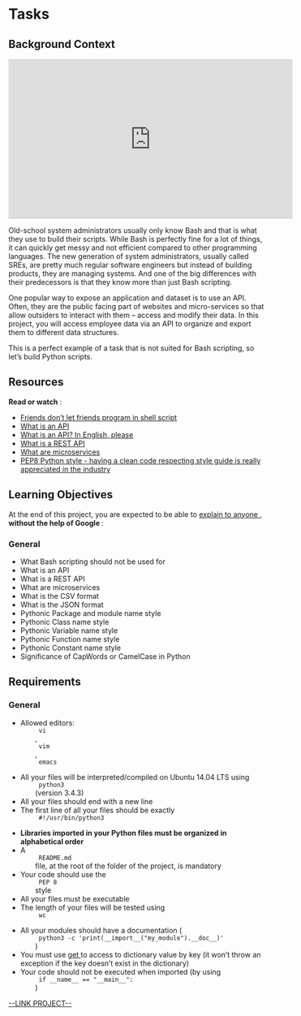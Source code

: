 # Tasks

<html>
<div class="panel panel-default" id="project-description">
 <div class="panel-body">
  <h2>
   Background Context
  </h2>
  <iframe allow="accelerometer; autoplay; clipboard-write; encrypted-media; gyroscope; picture-in-picture" allowfullscreen="" frameborder="0" height="315" src="https://www.youtube.com/embed/qn08N7Zx0Lw" title="YouTube video player" width="560">
  </iframe>
  <p>
   Old-school system administrators usually only know Bash and that is what they use to build their scripts. While Bash is perfectly fine for a lot of things, it can quickly get messy and not efficient compared to other programming languages. The new generation of system administrators, usually called SREs, are pretty much regular software engineers but instead of building products, they are managing systems. And one of the big differences with their predecessors is that they know more than just Bash scripting.
  </p>
  <p>
   One popular way to expose an application and dataset is to use an API. Often, they are the public facing part of websites and micro-services so that allow outsiders to interact with them – access and modify their data. In this project, you will access employee data via an API to organize and export them to different data structures.
  </p>
  <p>
   This is a perfect example of a task that is not suited for Bash scripting, so let’s build Python scripts.
  </p>
  <h2>
   Resources
  </h2>
  <p>
   <strong>
    Read or watch
   </strong>
   :
  </p>
  <ul>
   <li>
    <a href="https://www.turnkeylinux.org/blog/friends-dont-let-friends-program-shell-script" target="_blank" title="Friends don't let friends program in shell script">
     Friends don’t let friends program in shell script
    </a>
   </li>
   <li>
    <a href="https://www.webopedia.com/definitions/api/" target="_blank" title="What is an API">
     What is an API
    </a>
   </li>
   <li>
    <a href="https://www.freecodecamp.org/news/what-is-an-api-in-english-please-b880a3214a82/" target="_blank" title="What is an API? In English, please">
     What is an API? In English, please
    </a>
   </li>
   <li>
    <a href="https://www.sitepoint.com/rest-api/" target="_blank" title="What is a REST API">
     What is a REST API
    </a>
   </li>
   <li>
    <a href="https://smartbear.com/solutions/microservices/" target="_blank" title="What are microservices">
     What are microservices
    </a>
   </li>
   <li>
    <a href="https://peps.python.org/pep-0008/" target="_blank" title="PEP8 Python style - having a clean code respecting style guide is really appreciated in the industry">
     PEP8 Python style - having a clean code respecting style guide is really appreciated in the industry
    </a>
   </li>
  </ul>
  <h2>
   Learning Objectives
  </h2>
  <p>
   At the end of this project, you are expected to be able to
   <a href="https://fs.blog/feynman-learning-technique/" target="_blank" title="explain to anyone">
    explain to anyone
   </a>
   ,
   <strong>
    without the help of Google
   </strong>
   :
  </p>
  <h3>
   General
  </h3>
  <ul>
   <li>
    What Bash scripting should not be used for
   </li>
   <li>
    What is an API
   </li>
   <li>
    What is a REST API
   </li>
   <li>
    What are microservices
   </li>
   <li>
    What is the CSV format
   </li>
   <li>
    What is the JSON format
   </li>
   <li>
    Pythonic Package and module name style
   </li>
   <li>
    Pythonic Class name style
   </li>
   <li>
    Pythonic Variable name style
   </li>
   <li>
    Pythonic Function name style
   </li>
   <li>
    Pythonic Constant name style
   </li>
   <li>
    Significance of CapWords or CamelCase in Python
   </li>
  </ul>
  <h2>
   Requirements
  </h2>
  <h3>
   General
  </h3>
  <ul>
   <li>
    Allowed editors:
    <code>
     vi
    </code>
    ,
    <code>
     vim
    </code>
    ,
    <code>
     emacs
    </code>
   </li>
   <li>
    All your files will be interpreted/compiled on Ubuntu 14.04 LTS using
    <code>
     python3
    </code>
    (version 3.4.3)
   </li>
   <li>
    All your files should end with a new line
   </li>
   <li>
    The first line of all your files should be exactly
    <code>
     #!/usr/bin/python3
    </code>
   </li>
   <li>
    <strong>
     Libraries imported in your Python files must be organized in alphabetical order
    </strong>
   </li>
   <li>
    A
    <code>
     README.md
    </code>
    file, at the root of the folder of the project, is mandatory
   </li>
   <li>
    Your code should use the
    <code>
     PEP 8
    </code>
    style
   </li>
   <li>
    All your files must be executable
   </li>
   <li>
    The length of your files will be tested using
    <code>
     wc
    </code>
   </li>
   <li>
    All your modules should have a documentation (
    <code>
     python3 -c 'print(__import__("my_module").__doc__)'
    </code>
    )
   </li>
   <li>
    You must use
    <a href="https://docs.python.org/3.4/library/stdtypes.html#dict.get" target="_blank" title="get">
     get
    </a>
    to access to dictionary value by key (it won’t throw an exception if the key doesn’t exist in the dictionary)
   </li>
   <li>
    Your code should not be executed when imported (by using
    <code>
     if __name__ == "__main__":
    </code>
    )
   </li>
  </ul>
 </div>
</div>

[--LINK PROJECT--](https://intranet.hbtn.io/projects/2076)
</html>